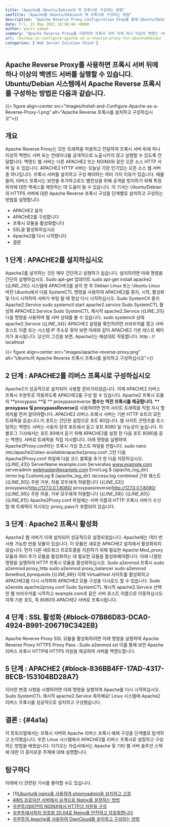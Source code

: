 ```yaml
---
title: "Apache를 Ubuntu/Debian의 역 프록시로 구성하는 방법" 
seoTitle: "Apache를 Ubuntu/Debian의 역 프록시로 구성하는 방법" 
description: "Apache Reverse Proxy Configuration Step를 통해 Ubuntu/Debian Linux에서 mod_proxy가있는 프록시 서버 뒤에 하나 이상의 백엔드 서버를 실행할 수 있습니다." 
date: Fri, 21 May 2021 18:58:46 +0000
author: yasir saeed
summary: "Apache Reverse Proxy를 사용하면 프록시 서버 뒤에 하나 이상의 백엔드 서버를 실행할 수 있습니다. Ubuntu/Debian 시스템에서 Apache Reverse 프록시를 구성하는 방법은 다음과 같습니다." 
url: /ko/how-to-configure-apache-as-a-reverse-proxy-for-ubuntudebian/
categories: ['Web Server Solution Stack']
---
```


## Apache Reverse Proxy를 사용하면 프록시 서버 뒤에 하나 이상의 백엔드 서버를 실행할 수 있습니다. Ubuntu/Debian 시스템에서 Apache Reverse 프록시를 구성하는 방법은 다음과 같습니다.

{{< figure align=center src="images/Install-and-Configure-Apache-as-a-Reverse-Proxy-1.png" alt="Apache Reverse 프록시를 설치하고 구성하십시오">}}


##  **개요** 
Apache Reverse Proxy는 모든 트래픽을 허용하고 전달하여 프록시 서버 뒤에 하나 이상의 백엔드 서버 또는 컨테이너를 공개적으로 노출시키지 않고 실행할 수 있도록 전달합니다. 백엔드 웹 서버는 다른 APACHE2 또는 NGINX와 같은 오픈 소스 HTTP 서버 일 수 있습니다. APACHE2 HTTP 서버는 오늘날 가장 인기있는 오픈 소스 웹 서버 중 하나입니다.
프록시 서버를 설치하고 구성 해야하는 여러 가지 이유가 있습니다. 예를 들어, 리버스 프록시는 보안을 추가하고로드 밸런싱을 위해 공격을 방지하기 위해 특정 위치에 대한 액세스를 제한하는 데 도움이 될 수 있습니다. 이 기사는 Ubuntu/Debian의 HTTPS 서버에 대한 Apache Reverse 프록시 구성을 단계별로 설치하고 구성하는 방법을 설명합니다.
  * APACHE2 설치
  * APACHE2를 구성합니다
  * 프록시 모듈을 활성화합니다
  * SSL을 활성화하십시오
  * Apache2를 다시 시작합니다
  * 결론

## 1 단계 : APACHE2를 설치하십시오
Apache2를 설치하는 것은 매우 간단하고 실행하기 쉽습니다. 설치하려면 아래 명령을 간단히 실행하십시오.
Sudo apt-get 업데이트
sudo apt-get install apache2
{{_LINE_25_}}
시스템에 APACHE2를 설치 한 후 Debian Linux 또는 Ubuntu Linux 버전 Ubuntu에서 다음 SystemCTL 명령을 사용하여 APACHE2를 중지, 시작, 활성화 및 다시 시작하여 서버가 부팅 될 때 항상 다시 시작하십시오.
Sudo SystemCtl 중지 Apache2.Service
sudo systemctl start apache2.service
Sudo SystemCTL 활성화 APACHE2.Service
Sudo SystemCTL 재시작 apache2.Service
{{_LINE_31_}}
다음 명령을 사용하여 웹 서버 상태를 볼 수 있습니다.
sudo systemctl 상태 apache2.Service
{{_LINE_34_}}
APACHE2 설정을 확인하려면 브라우저를 열고 서버 호스트 이름 또는 시스템 IP 주소로 찾아 보면 아래와 같이 APACHE2 기본 테스트 페이지가 표시됩니다. 당신이 그것을 보면, Apache2는 예상대로 작동합니다. http : // localhost

{{< figure align=center src="images/apache-reverse-proxy.png" alt="Ubuntu의 Apache Reverse 프록시 프록시를 설치하고 구성하십시오">}}


## 2 단계 : APACHE2를 리버스 프록시로 구성하십시오
Apache2가 성공적으로 설치되어 사용할 준비가되었습니다. 이제 APACHE2 리버스 프록시 우분투로 작동하도록 APACHE2를 구성 할 수 있습니다. Apache2 프록시 모듈의 **proxypass  **및 **  proxypassreverse  **함수는 역전 프록시를 제공합니다. **  proxypass  **및**   proxypassReverse**를 사용하려면 먼저 사이트 트래픽을 직접 지시 할 위치를 먼저 알아야합니다.
APACHE2 리버스 프록시 서버는 기본 HTTP 포트의 모든 트래픽을 듣습니다.이 포트는 간단한 설정으로 포트 80입니다. 웹 사이트 콘텐츠를 호스팅하는 백엔드 서버는 사용자 정의 포트에서 듣고 포트 8080 일 가능성이 높습니다.
이 블로그 기사에서는 포트 80에서 듣기 위해 APACHE2를 설정 한 다음 포트 8080을 듣는 백엔드 서버로 트래픽을 직접 지시합니다. 아래 명령을 실행하여 Apache2Proxy.conf라는 프록시 가상 호스트 파일을 만듭니다.
sudo nano /etc/apache2/sites-available/apache2proxy.conf
그런 다음 Apache2Proxy.conf 파일에 다음 코드 블록을 추가 한 다음 저장하십시오.
{{_LINE_43_}}
        ServerName example.com
        Serveralias www.example.com
        serveradmin webmaster@example.com
        ErrorLog $ {apache_log_dir} /error.log
        CustomLog $ {apache_log_dir} /access.log combined
        근위 퀘스트
{{_LINE_50_}}
          주문 거부, 허용
          모두에게 허용합니다
{{_LINE_53_}}
        proxypass/http://127.0.0.1:8080/
        proxypassreverse/http://127.0.0.1:8080/
{{_LINE_56_}}
          주문 허용, 거부
          모두에게 허용합니다
{{_LINE_59_}}
{{_LINE_60_}}
{{_LINE_61_}}
Apache2Proxy.conf 파일에는 서버 이름과 HTTP 프록시 서버가 수신 할 때 트래픽이 지시되는 proxy_pass가 포함되어 있습니다.

## 3 단계 : Apache2 프록시 활성화
Apache2 웹 서버가 이제 설치되어 성공적으로 설정되었습니다. Apache에는 여러 번 사용 가능한 번들 모듈이 있습니다. 이 모듈은 새로운 APACHE2 설치에서 활성화되지 않습니다. 먼저 다른 네트워크 프로토콜을 지원하기 위해 필요한 Apache Mod_proxy 모듈과 여러 추가 모듈을 활성화하는 데 필요한 모듈을 활성화해야합니다. 아래 나열된 명령을 실행하여 HTTP 프록시 모듈을 활성화하십시오.
Sudo a2enmod 프록시
sudo a2enmod proxy_http
sudo a2enmod proxy_balancer
sudo a2enmod lbmethod_byrequests
{{_LINE_69_}}
이제 VirtualHost 사이트를 활성화하고 APACHE2를 다시 시작하여 APACHE2 모듈 구성을 다시로드 할 수 있습니다.
Sudo a2ensite apache2proxy.conf
Sudo SystemCTL 재시작 apache2.Service
선택한 웹 브라우저를 시작하고 example.com과 같은 서버 호스트 이름으로 이동하십시오. 이제 기본 포트, 즉 8080의 APACHE2 서버로 프록시됩니다.

## 4 단계 : SSL 활성화   {#block-07B86D83-DCA0-4924-B991-206719C342EB}
Apache Reverse Proxy SSL 모듈을 활성화하려면 아래 명령을 실행하여 Apache Reverse Proxy HTTPS Proxy Pass :
Sudo a2enmod ssl
이를 통해 보안 Apache 리버스 프록시 HTTP에 HTTPS 지원을 제공하여 서버를 백엔드합니다.

## 5 단계 : APACHE2   {#block-836BB4FF-17AD-4317-8ECB-153104BD28A7}
이러한 변경 사항을 시행하려면 아래 명령을 실행하여 Apache를 다시 시작하십시오.
Sudo SystemCTL 재시작 apache2.Service
축하해요! Linux 시스템에 Apache2 리버스 프록시를 성공적으로 설치하고 구성했습니다.

##  **결론 :**    {#4a1a}
이 튜토리얼에서는 프록시 서버와 Apache 리버스 프록시 예제 구성을 단계별로 탐색하고 논의했습니다. 또한 Linux 시스템에서 APACHE2를 리버스 프록시로 설정하고 구성하는 방법을 배웠습니다. 다가오는 자습서에서는 Apache 및 기타 웹 서버 솔루션 스택에 대한 더 흥미로운 주제에 대해 설명합니다.

## 탐구하다
아래에 더 관련된 기사를 좋아할 수도 있습니다.
  * [1][Ubuntu에 nginx를 사용하여 phpmyadmin을 설치하고 고정][2]
  * [AWS 프로덕션 서버에서 승객으로 Nginx를 설정하는 방법][3]
  * [우분투/데비안의 NGINX에서 HTTP/2 지원을 구성][4]
  * [우분투에서하자 암호화 20.04로 Nginx를 안전하고 암호화합니다][5]
  * [우분투의 Apache를 사용하여 OwnCloud를 설치하고 구성하는 방법][6]

  
[1]: https://blog.containerize.com/web-server-solution-stack/ko/how-to-configure-apache-as-a-reverse-proxy-for-ubuntudebian/
[2]: https://blog.containerize.com/web-server-solution-stack/how-to-install-and-secure-phpmyadmin-with-nginx-on-ubuntu/
[3]: https://blog.containerize.com/web-server-solution-stack/how-to-setup-nginx-with-passenger-on-aws-production-server/
[4]: https://blog.containerize.com/web-server-solution-stack/how-to-configure-http2-support-in-nginx-on-ubuntudebian/
[5]: https://blog.containerize.com/web-server-solution-stack/how-to-secure-nginx-with-letsencrypt-on-ubuntu-20-04/
[6]: https://blog.containerize.com/backup-and-sync-software/how-to-install-and-configure-owncloud-with-apache-on-ubuntu/
